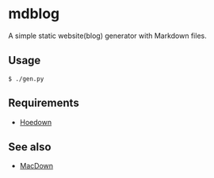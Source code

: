 # mdblog

A simple static website(blog) generator with Markdown files.

## Usage

    $ ./gen.py

## Requirements

- [Hoedown](https://github.com/hoedown/hoedown)

## See also

- [MacDown](https://github.com/MacDownApp/macdown)
